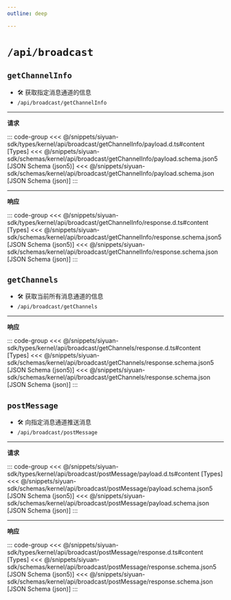 ```yaml
---
outline: deep

---
```


# `/api/broadcast`

## `getChannelInfo`

- 🛠 获取指定消息通道的信息
- `/api/broadcast/getChannelInfo`

---
**请求**

::: code-group
<<< @/snippets/siyuan-sdk/types/kernel/api/broadcast/getChannelInfo/payload.d.ts#content [Types]
<<< @/snippets/siyuan-sdk/schemas/kernel/api/broadcast/getChannelInfo/payload.schema.json5 [JSON Schema (json5)]
<<< @/snippets/siyuan-sdk/schemas/kernel/api/broadcast/getChannelInfo/payload.schema.json [JSON Schema (json)]
:::

---
**响应**

::: code-group
<<< @/snippets/siyuan-sdk/types/kernel/api/broadcast/getChannelInfo/response.d.ts#content [Types]
<<< @/snippets/siyuan-sdk/schemas/kernel/api/broadcast/getChannelInfo/response.schema.json5 [JSON Schema (json5)]
<<< @/snippets/siyuan-sdk/schemas/kernel/api/broadcast/getChannelInfo/response.schema.json [JSON Schema (json)]
:::

## `getChannels`

- 🛠 获取当前所有消息通道的信息
- `/api/broadcast/getChannels`

---
**响应**

::: code-group
<<< @/snippets/siyuan-sdk/types/kernel/api/broadcast/getChannels/response.d.ts#content [Types]
<<< @/snippets/siyuan-sdk/schemas/kernel/api/broadcast/getChannels/response.schema.json5 [JSON Schema (json5)]
<<< @/snippets/siyuan-sdk/schemas/kernel/api/broadcast/getChannels/response.schema.json [JSON Schema (json)]
:::

## `postMessage`

- 🛠 向指定消息通道推送消息
- `/api/broadcast/postMessage`

---
**请求**

::: code-group
<<< @/snippets/siyuan-sdk/types/kernel/api/broadcast/postMessage/payload.d.ts#content [Types]
<<< @/snippets/siyuan-sdk/schemas/kernel/api/broadcast/postMessage/payload.schema.json5 [JSON Schema (json5)]
<<< @/snippets/siyuan-sdk/schemas/kernel/api/broadcast/postMessage/payload.schema.json [JSON Schema (json)]
:::

---
**响应**

::: code-group
<<< @/snippets/siyuan-sdk/types/kernel/api/broadcast/postMessage/response.d.ts#content [Types]
<<< @/snippets/siyuan-sdk/schemas/kernel/api/broadcast/postMessage/response.schema.json5 [JSON Schema (json5)]
<<< @/snippets/siyuan-sdk/schemas/kernel/api/broadcast/postMessage/response.schema.json [JSON Schema (json)]
:::
